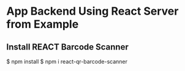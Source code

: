# App Backend Using React Server from Example

## Install REACT Barcode Scanner
$ npm install
$ npm i react-qr-barcode-scanner
